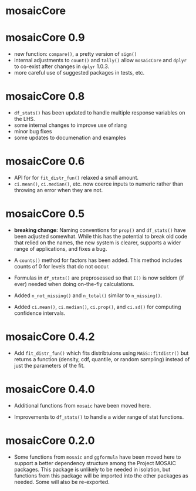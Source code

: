 # mosaicCore 

# mosaicCore 0.9

* new function: `compare()`, a pretty version of `sign()`
* internal adjustments to `count()` and `tally()` allow `mosaicCore` and `dplyr` to co-exist after changes in `dplyr` 1.0.3.
* more careful use of suggested packages in tests, etc.

# mosaicCore 0.8

* `df_stats()` has been updated to handle multiple response variables on the LHS.
* some internal changes to improve use of rlang
* minor bug fixes
* some updates to documenation and examples

# mosaicCore 0.6

* API for for `fit_distr_fun()` relaxed a small amount.
* `ci.mean()`, `ci.median()`, etc. now coerce inputs to numeric rather than
throwing an error when they are not.
  
# mosaicCore 0.5

* **breaking change:** Naming conventions for `prop()` and `df_stats()` have
been adjusted somewhat.  While this has the potential to break old code that
relied on the names, the new system is clearer, supports a wider range of
applications, and fixes a bug.

* A `counts()` method for factors has been added.  This method includes counts
of 0 for levels that do not occur.

* Formulas in `df_stats()` are preprosessed so that `I()` is now seldom (if ever) 
needed when doing on-the-fly calculations.

* Added `n_not_missing()` and `n_total()` similar to `n_missing()`.

* Added `ci.mean()`, `ci.median()`, `ci.prop()`, and `ci.sd()` for computing confidence intervals.

# mosaicCore 0.4.2

* Add `fit_distr_fun()` which fits distribtuions using `MASS::fitdistr()` but
returns a function (density, cdf, quantile, or random sampling) instead of just
the parameters of the fit.

# mosaicCore 0.4.0

* Additional functions from `mosaic` have been moved here.

* Improvements to `df_stats()` to handle a wider range of stat functions.

# mosaicCore 0.2.0

* Some functions from `mosaic` and `ggformula` have been moved here to support a better dependency structure among the Project MOSAIC packages.  This package is unlikely to be needed in isolation, but functions from this package will be imported into the other packages as needed.  Some will also be re-exported.



